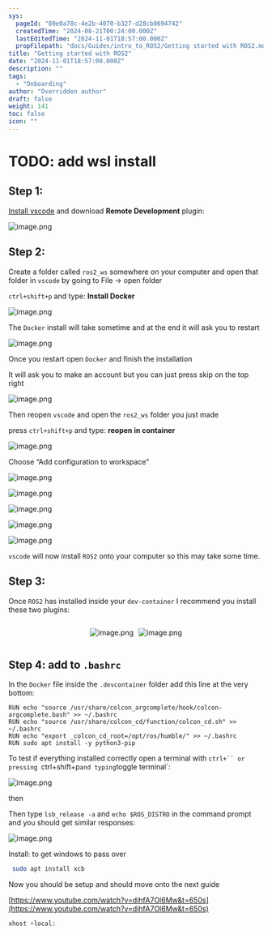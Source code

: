 ```yaml
---
sys:
  pageId: "89e0a78c-4e2b-4070-b327-d28cb0694742"
  createdTime: "2024-08-21T00:24:00.000Z"
  lastEditedTime: "2024-11-01T18:57:00.000Z"
  propFilepath: "docs/Guides/intro_to_ROS2/Getting started with ROS2.md"
title: "Getting started with ROS2"
date: "2024-11-01T18:57:00.000Z"
description: ""
tags:
  - "Onboarding"
author: "Overridden author"
draft: false
weight: 141
toc: false
icon: ""
---
```


# TODO: add wsl install

## Step 1:

[Install vscode](https://code.visualstudio.com/download) and download **Remote Development** plugin:

![image.png](https://prod-files-secure.s3.us-west-2.amazonaws.com/d518164a-d88e-44d1-a4ee-3adb3bd8bce0/efb52993-1881-4a40-b95e-6f020334f022/image.png?X-Amz-Algorithm=AWS4-HMAC-SHA256&X-Amz-Content-Sha256=UNSIGNED-PAYLOAD&X-Amz-Credential=ASIAZI2LB466W2CZ5JU3%2F20250329%2Fus-west-2%2Fs3%2Faws4_request&X-Amz-Date=20250329T190112Z&X-Amz-Expires=3600&X-Amz-Security-Token=IQoJb3JpZ2luX2VjEBIaCXVzLXdlc3QtMiJGMEQCIGbVBAo3uJoDH1%2F%2FC%2FWu6Bj60NyvyDdUhTxetySRj7LjAiB%2FQwIZxMKA%2FiH9Z1s3JCKbBatL%2F0uGmAxSpTyeYOmIkir%2FAwh7EAAaDDYzNzQyMzE4MzgwNSIMBwmegjgyLUP5XWbIKtwDMBPpAJfvVGRMY%2F8JnKF4G6y0hLsnrfc9kbS8%2BjOE2wreDU38qsRH7SlWtUwG2hBU%2Fe019ZZABtLCphqoFZBg8rFlbr%2Bx3SCPx6vCj6%2FZPcqcjokTFUtSWv8D7QlCw7evKpxiuIhvG6xJn71bBMEKb7iecVUk1evpFF4pCSeRu2cLXE9VrsbqXXap9P%2FbK%2FTsIBuQemq6rAd5SPzI0O4ai3cE2nHevnNLa9iU%2Fj2BP%2BV3JF87%2FY6%2By1UIPhgfjsLT9OvSrWEowIK96TgRwodTkTPq9WU3rK8vaYPbZR%2BIXd7OWTuVsLJuLvNvInV7VQLZT17gpPgK2EVt27HCLHalTmW%2F7UCY%2FjxC22OYhOu5CMEYozjcr8pU2WEHEEPqCuz2KtC0LAZZTGbm5NoepauhHpT0T8NyUDDpfQNGiZw%2BakA%2Bcfnr06Bs3wxs7FAp2INjIIocvO8odiAvrLLGdFMYrvkotD83yY9aEnUatsDpbeaSsuCOxLld3%2Bh%2BilGondCpzmz2IHFUnnD9lVWUlElP0dGajyxdX8OjOR4uB%2BNm4Ao%2BWyliFf4s3JYuYCAFUjbWNdEIZNVYACmCpilhPHtDZkjcA%2BbO4uLIw1bpmMNPZbRJILgtXVEROz9T6oMw2PCgvwY6pgFpu3xiGNc68NhB9TH2dEDRzmeIMnif59hXdoR3lasNakokykypWGulYlGf6JrUsd8di7gChe9bBk3nIH2JMGecgE9ES1OIk0pWyhcVbq0i9OuGCG1cIkwgXGuO5Z2S4g%2Bv%2BOP9vXUIKNE5eguNy431hFkON6ZO1ObE96yXz9JR1LNItcRo7u818DuEannM4rYgEVN9VQYxoMoUvlZt6yCA0PemDfOQ&X-Amz-Signature=b434b4be759d3a925913cf1b43b21c731a02b930d9cba032759535218d638e80&X-Amz-SignedHeaders=host&x-id=GetObject)

## Step 2:

Create a folder called `ros2_ws` somewhere on your computer and open that folder in `vscode` by going to File → open folder 

`ctrl+shift+p` and type: **Install Docker**

![image.png](https://prod-files-secure.s3.us-west-2.amazonaws.com/d518164a-d88e-44d1-a4ee-3adb3bd8bce0/2269dc0e-1cd5-47ff-bceb-c04ad9b2eab0/image.png?X-Amz-Algorithm=AWS4-HMAC-SHA256&X-Amz-Content-Sha256=UNSIGNED-PAYLOAD&X-Amz-Credential=ASIAZI2LB466W2CZ5JU3%2F20250329%2Fus-west-2%2Fs3%2Faws4_request&X-Amz-Date=20250329T190112Z&X-Amz-Expires=3600&X-Amz-Security-Token=IQoJb3JpZ2luX2VjEBIaCXVzLXdlc3QtMiJGMEQCIGbVBAo3uJoDH1%2F%2FC%2FWu6Bj60NyvyDdUhTxetySRj7LjAiB%2FQwIZxMKA%2FiH9Z1s3JCKbBatL%2F0uGmAxSpTyeYOmIkir%2FAwh7EAAaDDYzNzQyMzE4MzgwNSIMBwmegjgyLUP5XWbIKtwDMBPpAJfvVGRMY%2F8JnKF4G6y0hLsnrfc9kbS8%2BjOE2wreDU38qsRH7SlWtUwG2hBU%2Fe019ZZABtLCphqoFZBg8rFlbr%2Bx3SCPx6vCj6%2FZPcqcjokTFUtSWv8D7QlCw7evKpxiuIhvG6xJn71bBMEKb7iecVUk1evpFF4pCSeRu2cLXE9VrsbqXXap9P%2FbK%2FTsIBuQemq6rAd5SPzI0O4ai3cE2nHevnNLa9iU%2Fj2BP%2BV3JF87%2FY6%2By1UIPhgfjsLT9OvSrWEowIK96TgRwodTkTPq9WU3rK8vaYPbZR%2BIXd7OWTuVsLJuLvNvInV7VQLZT17gpPgK2EVt27HCLHalTmW%2F7UCY%2FjxC22OYhOu5CMEYozjcr8pU2WEHEEPqCuz2KtC0LAZZTGbm5NoepauhHpT0T8NyUDDpfQNGiZw%2BakA%2Bcfnr06Bs3wxs7FAp2INjIIocvO8odiAvrLLGdFMYrvkotD83yY9aEnUatsDpbeaSsuCOxLld3%2Bh%2BilGondCpzmz2IHFUnnD9lVWUlElP0dGajyxdX8OjOR4uB%2BNm4Ao%2BWyliFf4s3JYuYCAFUjbWNdEIZNVYACmCpilhPHtDZkjcA%2BbO4uLIw1bpmMNPZbRJILgtXVEROz9T6oMw2PCgvwY6pgFpu3xiGNc68NhB9TH2dEDRzmeIMnif59hXdoR3lasNakokykypWGulYlGf6JrUsd8di7gChe9bBk3nIH2JMGecgE9ES1OIk0pWyhcVbq0i9OuGCG1cIkwgXGuO5Z2S4g%2Bv%2BOP9vXUIKNE5eguNy431hFkON6ZO1ObE96yXz9JR1LNItcRo7u818DuEannM4rYgEVN9VQYxoMoUvlZt6yCA0PemDfOQ&X-Amz-Signature=6159af97b6a427b616beb815cc223d92db4a18fc0da0fc9eaa30823ba99b22ed&X-Amz-SignedHeaders=host&x-id=GetObject)

The `Docker` install will take sometime and at the end it will ask you to restart

![image.png](https://prod-files-secure.s3.us-west-2.amazonaws.com/d518164a-d88e-44d1-a4ee-3adb3bd8bce0/ed233f78-be33-4b1f-b89c-9c346c0e961e/image.png?X-Amz-Algorithm=AWS4-HMAC-SHA256&X-Amz-Content-Sha256=UNSIGNED-PAYLOAD&X-Amz-Credential=ASIAZI2LB466W2CZ5JU3%2F20250329%2Fus-west-2%2Fs3%2Faws4_request&X-Amz-Date=20250329T190112Z&X-Amz-Expires=3600&X-Amz-Security-Token=IQoJb3JpZ2luX2VjEBIaCXVzLXdlc3QtMiJGMEQCIGbVBAo3uJoDH1%2F%2FC%2FWu6Bj60NyvyDdUhTxetySRj7LjAiB%2FQwIZxMKA%2FiH9Z1s3JCKbBatL%2F0uGmAxSpTyeYOmIkir%2FAwh7EAAaDDYzNzQyMzE4MzgwNSIMBwmegjgyLUP5XWbIKtwDMBPpAJfvVGRMY%2F8JnKF4G6y0hLsnrfc9kbS8%2BjOE2wreDU38qsRH7SlWtUwG2hBU%2Fe019ZZABtLCphqoFZBg8rFlbr%2Bx3SCPx6vCj6%2FZPcqcjokTFUtSWv8D7QlCw7evKpxiuIhvG6xJn71bBMEKb7iecVUk1evpFF4pCSeRu2cLXE9VrsbqXXap9P%2FbK%2FTsIBuQemq6rAd5SPzI0O4ai3cE2nHevnNLa9iU%2Fj2BP%2BV3JF87%2FY6%2By1UIPhgfjsLT9OvSrWEowIK96TgRwodTkTPq9WU3rK8vaYPbZR%2BIXd7OWTuVsLJuLvNvInV7VQLZT17gpPgK2EVt27HCLHalTmW%2F7UCY%2FjxC22OYhOu5CMEYozjcr8pU2WEHEEPqCuz2KtC0LAZZTGbm5NoepauhHpT0T8NyUDDpfQNGiZw%2BakA%2Bcfnr06Bs3wxs7FAp2INjIIocvO8odiAvrLLGdFMYrvkotD83yY9aEnUatsDpbeaSsuCOxLld3%2Bh%2BilGondCpzmz2IHFUnnD9lVWUlElP0dGajyxdX8OjOR4uB%2BNm4Ao%2BWyliFf4s3JYuYCAFUjbWNdEIZNVYACmCpilhPHtDZkjcA%2BbO4uLIw1bpmMNPZbRJILgtXVEROz9T6oMw2PCgvwY6pgFpu3xiGNc68NhB9TH2dEDRzmeIMnif59hXdoR3lasNakokykypWGulYlGf6JrUsd8di7gChe9bBk3nIH2JMGecgE9ES1OIk0pWyhcVbq0i9OuGCG1cIkwgXGuO5Z2S4g%2Bv%2BOP9vXUIKNE5eguNy431hFkON6ZO1ObE96yXz9JR1LNItcRo7u818DuEannM4rYgEVN9VQYxoMoUvlZt6yCA0PemDfOQ&X-Amz-Signature=e64b3c27700fe1caa5d6a0a25e4aabbda55031d4c5fdebed76a6824bcbbe7902&X-Amz-SignedHeaders=host&x-id=GetObject)

Once you restart open `Docker` and finish the installation

It will ask you to make an account but you can just press skip on the top right

![image.png](https://prod-files-secure.s3.us-west-2.amazonaws.com/d518164a-d88e-44d1-a4ee-3adb3bd8bce0/21010ad9-1659-4fd9-9f59-9932a09b2a3d/image.png?X-Amz-Algorithm=AWS4-HMAC-SHA256&X-Amz-Content-Sha256=UNSIGNED-PAYLOAD&X-Amz-Credential=ASIAZI2LB466W2CZ5JU3%2F20250329%2Fus-west-2%2Fs3%2Faws4_request&X-Amz-Date=20250329T190112Z&X-Amz-Expires=3600&X-Amz-Security-Token=IQoJb3JpZ2luX2VjEBIaCXVzLXdlc3QtMiJGMEQCIGbVBAo3uJoDH1%2F%2FC%2FWu6Bj60NyvyDdUhTxetySRj7LjAiB%2FQwIZxMKA%2FiH9Z1s3JCKbBatL%2F0uGmAxSpTyeYOmIkir%2FAwh7EAAaDDYzNzQyMzE4MzgwNSIMBwmegjgyLUP5XWbIKtwDMBPpAJfvVGRMY%2F8JnKF4G6y0hLsnrfc9kbS8%2BjOE2wreDU38qsRH7SlWtUwG2hBU%2Fe019ZZABtLCphqoFZBg8rFlbr%2Bx3SCPx6vCj6%2FZPcqcjokTFUtSWv8D7QlCw7evKpxiuIhvG6xJn71bBMEKb7iecVUk1evpFF4pCSeRu2cLXE9VrsbqXXap9P%2FbK%2FTsIBuQemq6rAd5SPzI0O4ai3cE2nHevnNLa9iU%2Fj2BP%2BV3JF87%2FY6%2By1UIPhgfjsLT9OvSrWEowIK96TgRwodTkTPq9WU3rK8vaYPbZR%2BIXd7OWTuVsLJuLvNvInV7VQLZT17gpPgK2EVt27HCLHalTmW%2F7UCY%2FjxC22OYhOu5CMEYozjcr8pU2WEHEEPqCuz2KtC0LAZZTGbm5NoepauhHpT0T8NyUDDpfQNGiZw%2BakA%2Bcfnr06Bs3wxs7FAp2INjIIocvO8odiAvrLLGdFMYrvkotD83yY9aEnUatsDpbeaSsuCOxLld3%2Bh%2BilGondCpzmz2IHFUnnD9lVWUlElP0dGajyxdX8OjOR4uB%2BNm4Ao%2BWyliFf4s3JYuYCAFUjbWNdEIZNVYACmCpilhPHtDZkjcA%2BbO4uLIw1bpmMNPZbRJILgtXVEROz9T6oMw2PCgvwY6pgFpu3xiGNc68NhB9TH2dEDRzmeIMnif59hXdoR3lasNakokykypWGulYlGf6JrUsd8di7gChe9bBk3nIH2JMGecgE9ES1OIk0pWyhcVbq0i9OuGCG1cIkwgXGuO5Z2S4g%2Bv%2BOP9vXUIKNE5eguNy431hFkON6ZO1ObE96yXz9JR1LNItcRo7u818DuEannM4rYgEVN9VQYxoMoUvlZt6yCA0PemDfOQ&X-Amz-Signature=9f22d23533b6cfe58b066612f3a98ccd6a34afa7acfdc03b31f4e448a60c37b3&X-Amz-SignedHeaders=host&x-id=GetObject)

Then reopen `vscode` and open the `ros2_ws` folder you just made

press `ctrl+shift+p` and type: **reopen in container**

![image.png](https://prod-files-secure.s3.us-west-2.amazonaws.com/d518164a-d88e-44d1-a4ee-3adb3bd8bce0/4e93b8c2-41ad-488c-8095-c74205196118/image.png?X-Amz-Algorithm=AWS4-HMAC-SHA256&X-Amz-Content-Sha256=UNSIGNED-PAYLOAD&X-Amz-Credential=ASIAZI2LB466W2CZ5JU3%2F20250329%2Fus-west-2%2Fs3%2Faws4_request&X-Amz-Date=20250329T190112Z&X-Amz-Expires=3600&X-Amz-Security-Token=IQoJb3JpZ2luX2VjEBIaCXVzLXdlc3QtMiJGMEQCIGbVBAo3uJoDH1%2F%2FC%2FWu6Bj60NyvyDdUhTxetySRj7LjAiB%2FQwIZxMKA%2FiH9Z1s3JCKbBatL%2F0uGmAxSpTyeYOmIkir%2FAwh7EAAaDDYzNzQyMzE4MzgwNSIMBwmegjgyLUP5XWbIKtwDMBPpAJfvVGRMY%2F8JnKF4G6y0hLsnrfc9kbS8%2BjOE2wreDU38qsRH7SlWtUwG2hBU%2Fe019ZZABtLCphqoFZBg8rFlbr%2Bx3SCPx6vCj6%2FZPcqcjokTFUtSWv8D7QlCw7evKpxiuIhvG6xJn71bBMEKb7iecVUk1evpFF4pCSeRu2cLXE9VrsbqXXap9P%2FbK%2FTsIBuQemq6rAd5SPzI0O4ai3cE2nHevnNLa9iU%2Fj2BP%2BV3JF87%2FY6%2By1UIPhgfjsLT9OvSrWEowIK96TgRwodTkTPq9WU3rK8vaYPbZR%2BIXd7OWTuVsLJuLvNvInV7VQLZT17gpPgK2EVt27HCLHalTmW%2F7UCY%2FjxC22OYhOu5CMEYozjcr8pU2WEHEEPqCuz2KtC0LAZZTGbm5NoepauhHpT0T8NyUDDpfQNGiZw%2BakA%2Bcfnr06Bs3wxs7FAp2INjIIocvO8odiAvrLLGdFMYrvkotD83yY9aEnUatsDpbeaSsuCOxLld3%2Bh%2BilGondCpzmz2IHFUnnD9lVWUlElP0dGajyxdX8OjOR4uB%2BNm4Ao%2BWyliFf4s3JYuYCAFUjbWNdEIZNVYACmCpilhPHtDZkjcA%2BbO4uLIw1bpmMNPZbRJILgtXVEROz9T6oMw2PCgvwY6pgFpu3xiGNc68NhB9TH2dEDRzmeIMnif59hXdoR3lasNakokykypWGulYlGf6JrUsd8di7gChe9bBk3nIH2JMGecgE9ES1OIk0pWyhcVbq0i9OuGCG1cIkwgXGuO5Z2S4g%2Bv%2BOP9vXUIKNE5eguNy431hFkON6ZO1ObE96yXz9JR1LNItcRo7u818DuEannM4rYgEVN9VQYxoMoUvlZt6yCA0PemDfOQ&X-Amz-Signature=71ea64163578b180ebf7984f8b2348442ef3424518f347e33e7be265b3b0b29b&X-Amz-SignedHeaders=host&x-id=GetObject)

Choose “Add configuration to workspace”

![image.png](https://prod-files-secure.s3.us-west-2.amazonaws.com/d518164a-d88e-44d1-a4ee-3adb3bd8bce0/9560b282-5060-4989-ba37-97e7b2c22476/image.png?X-Amz-Algorithm=AWS4-HMAC-SHA256&X-Amz-Content-Sha256=UNSIGNED-PAYLOAD&X-Amz-Credential=ASIAZI2LB466W2CZ5JU3%2F20250329%2Fus-west-2%2Fs3%2Faws4_request&X-Amz-Date=20250329T190112Z&X-Amz-Expires=3600&X-Amz-Security-Token=IQoJb3JpZ2luX2VjEBIaCXVzLXdlc3QtMiJGMEQCIGbVBAo3uJoDH1%2F%2FC%2FWu6Bj60NyvyDdUhTxetySRj7LjAiB%2FQwIZxMKA%2FiH9Z1s3JCKbBatL%2F0uGmAxSpTyeYOmIkir%2FAwh7EAAaDDYzNzQyMzE4MzgwNSIMBwmegjgyLUP5XWbIKtwDMBPpAJfvVGRMY%2F8JnKF4G6y0hLsnrfc9kbS8%2BjOE2wreDU38qsRH7SlWtUwG2hBU%2Fe019ZZABtLCphqoFZBg8rFlbr%2Bx3SCPx6vCj6%2FZPcqcjokTFUtSWv8D7QlCw7evKpxiuIhvG6xJn71bBMEKb7iecVUk1evpFF4pCSeRu2cLXE9VrsbqXXap9P%2FbK%2FTsIBuQemq6rAd5SPzI0O4ai3cE2nHevnNLa9iU%2Fj2BP%2BV3JF87%2FY6%2By1UIPhgfjsLT9OvSrWEowIK96TgRwodTkTPq9WU3rK8vaYPbZR%2BIXd7OWTuVsLJuLvNvInV7VQLZT17gpPgK2EVt27HCLHalTmW%2F7UCY%2FjxC22OYhOu5CMEYozjcr8pU2WEHEEPqCuz2KtC0LAZZTGbm5NoepauhHpT0T8NyUDDpfQNGiZw%2BakA%2Bcfnr06Bs3wxs7FAp2INjIIocvO8odiAvrLLGdFMYrvkotD83yY9aEnUatsDpbeaSsuCOxLld3%2Bh%2BilGondCpzmz2IHFUnnD9lVWUlElP0dGajyxdX8OjOR4uB%2BNm4Ao%2BWyliFf4s3JYuYCAFUjbWNdEIZNVYACmCpilhPHtDZkjcA%2BbO4uLIw1bpmMNPZbRJILgtXVEROz9T6oMw2PCgvwY6pgFpu3xiGNc68NhB9TH2dEDRzmeIMnif59hXdoR3lasNakokykypWGulYlGf6JrUsd8di7gChe9bBk3nIH2JMGecgE9ES1OIk0pWyhcVbq0i9OuGCG1cIkwgXGuO5Z2S4g%2Bv%2BOP9vXUIKNE5eguNy431hFkON6ZO1ObE96yXz9JR1LNItcRo7u818DuEannM4rYgEVN9VQYxoMoUvlZt6yCA0PemDfOQ&X-Amz-Signature=5171a66373e7ba3e3a0732e327417112acd39572f3368ba6db9cc8b781f7e251&X-Amz-SignedHeaders=host&x-id=GetObject)

![image.png](https://prod-files-secure.s3.us-west-2.amazonaws.com/d518164a-d88e-44d1-a4ee-3adb3bd8bce0/2ee63f81-886b-48e8-a553-dc6e5eac99e4/image.png?X-Amz-Algorithm=AWS4-HMAC-SHA256&X-Amz-Content-Sha256=UNSIGNED-PAYLOAD&X-Amz-Credential=ASIAZI2LB466W2CZ5JU3%2F20250329%2Fus-west-2%2Fs3%2Faws4_request&X-Amz-Date=20250329T190112Z&X-Amz-Expires=3600&X-Amz-Security-Token=IQoJb3JpZ2luX2VjEBIaCXVzLXdlc3QtMiJGMEQCIGbVBAo3uJoDH1%2F%2FC%2FWu6Bj60NyvyDdUhTxetySRj7LjAiB%2FQwIZxMKA%2FiH9Z1s3JCKbBatL%2F0uGmAxSpTyeYOmIkir%2FAwh7EAAaDDYzNzQyMzE4MzgwNSIMBwmegjgyLUP5XWbIKtwDMBPpAJfvVGRMY%2F8JnKF4G6y0hLsnrfc9kbS8%2BjOE2wreDU38qsRH7SlWtUwG2hBU%2Fe019ZZABtLCphqoFZBg8rFlbr%2Bx3SCPx6vCj6%2FZPcqcjokTFUtSWv8D7QlCw7evKpxiuIhvG6xJn71bBMEKb7iecVUk1evpFF4pCSeRu2cLXE9VrsbqXXap9P%2FbK%2FTsIBuQemq6rAd5SPzI0O4ai3cE2nHevnNLa9iU%2Fj2BP%2BV3JF87%2FY6%2By1UIPhgfjsLT9OvSrWEowIK96TgRwodTkTPq9WU3rK8vaYPbZR%2BIXd7OWTuVsLJuLvNvInV7VQLZT17gpPgK2EVt27HCLHalTmW%2F7UCY%2FjxC22OYhOu5CMEYozjcr8pU2WEHEEPqCuz2KtC0LAZZTGbm5NoepauhHpT0T8NyUDDpfQNGiZw%2BakA%2Bcfnr06Bs3wxs7FAp2INjIIocvO8odiAvrLLGdFMYrvkotD83yY9aEnUatsDpbeaSsuCOxLld3%2Bh%2BilGondCpzmz2IHFUnnD9lVWUlElP0dGajyxdX8OjOR4uB%2BNm4Ao%2BWyliFf4s3JYuYCAFUjbWNdEIZNVYACmCpilhPHtDZkjcA%2BbO4uLIw1bpmMNPZbRJILgtXVEROz9T6oMw2PCgvwY6pgFpu3xiGNc68NhB9TH2dEDRzmeIMnif59hXdoR3lasNakokykypWGulYlGf6JrUsd8di7gChe9bBk3nIH2JMGecgE9ES1OIk0pWyhcVbq0i9OuGCG1cIkwgXGuO5Z2S4g%2Bv%2BOP9vXUIKNE5eguNy431hFkON6ZO1ObE96yXz9JR1LNItcRo7u818DuEannM4rYgEVN9VQYxoMoUvlZt6yCA0PemDfOQ&X-Amz-Signature=a21f7c0929fa11fa34963798b039798cabbda60e8e2e58a6bbd0d386b4af1018&X-Amz-SignedHeaders=host&x-id=GetObject)

![image.png](https://prod-files-secure.s3.us-west-2.amazonaws.com/d518164a-d88e-44d1-a4ee-3adb3bd8bce0/ae1580b2-b048-407e-aed9-b584224a7a04/image.png?X-Amz-Algorithm=AWS4-HMAC-SHA256&X-Amz-Content-Sha256=UNSIGNED-PAYLOAD&X-Amz-Credential=ASIAZI2LB466W2CZ5JU3%2F20250329%2Fus-west-2%2Fs3%2Faws4_request&X-Amz-Date=20250329T190112Z&X-Amz-Expires=3600&X-Amz-Security-Token=IQoJb3JpZ2luX2VjEBIaCXVzLXdlc3QtMiJGMEQCIGbVBAo3uJoDH1%2F%2FC%2FWu6Bj60NyvyDdUhTxetySRj7LjAiB%2FQwIZxMKA%2FiH9Z1s3JCKbBatL%2F0uGmAxSpTyeYOmIkir%2FAwh7EAAaDDYzNzQyMzE4MzgwNSIMBwmegjgyLUP5XWbIKtwDMBPpAJfvVGRMY%2F8JnKF4G6y0hLsnrfc9kbS8%2BjOE2wreDU38qsRH7SlWtUwG2hBU%2Fe019ZZABtLCphqoFZBg8rFlbr%2Bx3SCPx6vCj6%2FZPcqcjokTFUtSWv8D7QlCw7evKpxiuIhvG6xJn71bBMEKb7iecVUk1evpFF4pCSeRu2cLXE9VrsbqXXap9P%2FbK%2FTsIBuQemq6rAd5SPzI0O4ai3cE2nHevnNLa9iU%2Fj2BP%2BV3JF87%2FY6%2By1UIPhgfjsLT9OvSrWEowIK96TgRwodTkTPq9WU3rK8vaYPbZR%2BIXd7OWTuVsLJuLvNvInV7VQLZT17gpPgK2EVt27HCLHalTmW%2F7UCY%2FjxC22OYhOu5CMEYozjcr8pU2WEHEEPqCuz2KtC0LAZZTGbm5NoepauhHpT0T8NyUDDpfQNGiZw%2BakA%2Bcfnr06Bs3wxs7FAp2INjIIocvO8odiAvrLLGdFMYrvkotD83yY9aEnUatsDpbeaSsuCOxLld3%2Bh%2BilGondCpzmz2IHFUnnD9lVWUlElP0dGajyxdX8OjOR4uB%2BNm4Ao%2BWyliFf4s3JYuYCAFUjbWNdEIZNVYACmCpilhPHtDZkjcA%2BbO4uLIw1bpmMNPZbRJILgtXVEROz9T6oMw2PCgvwY6pgFpu3xiGNc68NhB9TH2dEDRzmeIMnif59hXdoR3lasNakokykypWGulYlGf6JrUsd8di7gChe9bBk3nIH2JMGecgE9ES1OIk0pWyhcVbq0i9OuGCG1cIkwgXGuO5Z2S4g%2Bv%2BOP9vXUIKNE5eguNy431hFkON6ZO1ObE96yXz9JR1LNItcRo7u818DuEannM4rYgEVN9VQYxoMoUvlZt6yCA0PemDfOQ&X-Amz-Signature=907e409568a35d2c4c2cee315bd3b43b0e3d09f9b52cf78bc5ff161323268e1c&X-Amz-SignedHeaders=host&x-id=GetObject)

![image.png](https://prod-files-secure.s3.us-west-2.amazonaws.com/d518164a-d88e-44d1-a4ee-3adb3bd8bce0/53255b28-f75e-430f-b9e3-c0ac8577e42b/image.png?X-Amz-Algorithm=AWS4-HMAC-SHA256&X-Amz-Content-Sha256=UNSIGNED-PAYLOAD&X-Amz-Credential=ASIAZI2LB466W2CZ5JU3%2F20250329%2Fus-west-2%2Fs3%2Faws4_request&X-Amz-Date=20250329T190112Z&X-Amz-Expires=3600&X-Amz-Security-Token=IQoJb3JpZ2luX2VjEBIaCXVzLXdlc3QtMiJGMEQCIGbVBAo3uJoDH1%2F%2FC%2FWu6Bj60NyvyDdUhTxetySRj7LjAiB%2FQwIZxMKA%2FiH9Z1s3JCKbBatL%2F0uGmAxSpTyeYOmIkir%2FAwh7EAAaDDYzNzQyMzE4MzgwNSIMBwmegjgyLUP5XWbIKtwDMBPpAJfvVGRMY%2F8JnKF4G6y0hLsnrfc9kbS8%2BjOE2wreDU38qsRH7SlWtUwG2hBU%2Fe019ZZABtLCphqoFZBg8rFlbr%2Bx3SCPx6vCj6%2FZPcqcjokTFUtSWv8D7QlCw7evKpxiuIhvG6xJn71bBMEKb7iecVUk1evpFF4pCSeRu2cLXE9VrsbqXXap9P%2FbK%2FTsIBuQemq6rAd5SPzI0O4ai3cE2nHevnNLa9iU%2Fj2BP%2BV3JF87%2FY6%2By1UIPhgfjsLT9OvSrWEowIK96TgRwodTkTPq9WU3rK8vaYPbZR%2BIXd7OWTuVsLJuLvNvInV7VQLZT17gpPgK2EVt27HCLHalTmW%2F7UCY%2FjxC22OYhOu5CMEYozjcr8pU2WEHEEPqCuz2KtC0LAZZTGbm5NoepauhHpT0T8NyUDDpfQNGiZw%2BakA%2Bcfnr06Bs3wxs7FAp2INjIIocvO8odiAvrLLGdFMYrvkotD83yY9aEnUatsDpbeaSsuCOxLld3%2Bh%2BilGondCpzmz2IHFUnnD9lVWUlElP0dGajyxdX8OjOR4uB%2BNm4Ao%2BWyliFf4s3JYuYCAFUjbWNdEIZNVYACmCpilhPHtDZkjcA%2BbO4uLIw1bpmMNPZbRJILgtXVEROz9T6oMw2PCgvwY6pgFpu3xiGNc68NhB9TH2dEDRzmeIMnif59hXdoR3lasNakokykypWGulYlGf6JrUsd8di7gChe9bBk3nIH2JMGecgE9ES1OIk0pWyhcVbq0i9OuGCG1cIkwgXGuO5Z2S4g%2Bv%2BOP9vXUIKNE5eguNy431hFkON6ZO1ObE96yXz9JR1LNItcRo7u818DuEannM4rYgEVN9VQYxoMoUvlZt6yCA0PemDfOQ&X-Amz-Signature=87b02b952bc539a6abc9a9cd9a1931e63871d6342f5e584b171c50ceb51a10a1&X-Amz-SignedHeaders=host&x-id=GetObject)

![image.png](https://prod-files-secure.s3.us-west-2.amazonaws.com/d518164a-d88e-44d1-a4ee-3adb3bd8bce0/7c562767-5af9-4ffb-97d1-327bcdf4ee00/image.png?X-Amz-Algorithm=AWS4-HMAC-SHA256&X-Amz-Content-Sha256=UNSIGNED-PAYLOAD&X-Amz-Credential=ASIAZI2LB466W2CZ5JU3%2F20250329%2Fus-west-2%2Fs3%2Faws4_request&X-Amz-Date=20250329T190112Z&X-Amz-Expires=3600&X-Amz-Security-Token=IQoJb3JpZ2luX2VjEBIaCXVzLXdlc3QtMiJGMEQCIGbVBAo3uJoDH1%2F%2FC%2FWu6Bj60NyvyDdUhTxetySRj7LjAiB%2FQwIZxMKA%2FiH9Z1s3JCKbBatL%2F0uGmAxSpTyeYOmIkir%2FAwh7EAAaDDYzNzQyMzE4MzgwNSIMBwmegjgyLUP5XWbIKtwDMBPpAJfvVGRMY%2F8JnKF4G6y0hLsnrfc9kbS8%2BjOE2wreDU38qsRH7SlWtUwG2hBU%2Fe019ZZABtLCphqoFZBg8rFlbr%2Bx3SCPx6vCj6%2FZPcqcjokTFUtSWv8D7QlCw7evKpxiuIhvG6xJn71bBMEKb7iecVUk1evpFF4pCSeRu2cLXE9VrsbqXXap9P%2FbK%2FTsIBuQemq6rAd5SPzI0O4ai3cE2nHevnNLa9iU%2Fj2BP%2BV3JF87%2FY6%2By1UIPhgfjsLT9OvSrWEowIK96TgRwodTkTPq9WU3rK8vaYPbZR%2BIXd7OWTuVsLJuLvNvInV7VQLZT17gpPgK2EVt27HCLHalTmW%2F7UCY%2FjxC22OYhOu5CMEYozjcr8pU2WEHEEPqCuz2KtC0LAZZTGbm5NoepauhHpT0T8NyUDDpfQNGiZw%2BakA%2Bcfnr06Bs3wxs7FAp2INjIIocvO8odiAvrLLGdFMYrvkotD83yY9aEnUatsDpbeaSsuCOxLld3%2Bh%2BilGondCpzmz2IHFUnnD9lVWUlElP0dGajyxdX8OjOR4uB%2BNm4Ao%2BWyliFf4s3JYuYCAFUjbWNdEIZNVYACmCpilhPHtDZkjcA%2BbO4uLIw1bpmMNPZbRJILgtXVEROz9T6oMw2PCgvwY6pgFpu3xiGNc68NhB9TH2dEDRzmeIMnif59hXdoR3lasNakokykypWGulYlGf6JrUsd8di7gChe9bBk3nIH2JMGecgE9ES1OIk0pWyhcVbq0i9OuGCG1cIkwgXGuO5Z2S4g%2Bv%2BOP9vXUIKNE5eguNy431hFkON6ZO1ObE96yXz9JR1LNItcRo7u818DuEannM4rYgEVN9VQYxoMoUvlZt6yCA0PemDfOQ&X-Amz-Signature=9978f010c64cfc5d65292822e4ef9d6be9c729771bbda2d5d7b726e0324c9379&X-Amz-SignedHeaders=host&x-id=GetObject)

`vscode` will now install `ROS2` onto your computer so this may take some time.

## Step 3:

Once `ROS2` has installed inside your `dev-container` I recommend you install these two plugins:

<div style="display: flex;flex-direction: row; column-gap:10px; max-width: 630px;justify-content: center;">
<div>

![image.png](https://prod-files-secure.s3.us-west-2.amazonaws.com/d518164a-d88e-44d1-a4ee-3adb3bd8bce0/3fc3d550-5a54-4ba1-ba6b-faa01cdb7369/image.png?X-Amz-Algorithm=AWS4-HMAC-SHA256&X-Amz-Content-Sha256=UNSIGNED-PAYLOAD&X-Amz-Credential=ASIAZI2LB466WM6JKIVV%2F20250329%2Fus-west-2%2Fs3%2Faws4_request&X-Amz-Date=20250329T190113Z&X-Amz-Expires=3600&X-Amz-Security-Token=IQoJb3JpZ2luX2VjEBIaCXVzLXdlc3QtMiJHMEUCICZy3HL0%2Bn5NNM%2BfeoH9e27QuesIXxSpdBEwE9ltQ%2BWtAiEA%2FaXT8MxNmfepEmDtmcNPoU99ZptA16K%2Bx0lucxBnnr8q%2FwMIexAAGgw2Mzc0MjMxODM4MDUiDBD5YpDRl5GceeFOlCrcA35nVMrYtJjNmMPL%2B9JZJ4xdOCzrA%2FYkMXeJdEvv0ZIZosgMDDAPyQfrZhHKxKMPbog5VKIPKZ0hoeFanuIDIvsdLHHN3E4POIx2%2B0CZ0jV%2F2q3jwIK9ZK%2Fx5bnyeAdKv2nBkT0JffszRU3KPO3P2xk4M99UZR%2BxXyXdUnpqBCp3wIDEi2P%2BISxhLErNOxSCQDBVEVi424y%2BgCevup3kV8idQ8bkihDQvgr2QqDIaXVnUrU9cMH1eY7S5XU7Z5dD9fx14jLYxeCxVTOPmi5533mjT292X6zloT7ylOpEpA%2B%2BNZgqcZV0x8tr10aJyYdFLTfBrPsrN8fVLB7R9TSdWfRvt2MLB%2B0ISdc%2BsIIHXrfOfG6lhxWPHfY0r4WicnLKP7AVxqvdDw18TImirjFcs3PBk%2FB2fWHr9Dh5WVCMhdAk64aHZkOqKjmr2VouHcw3MnwSn6IixGuYrexFC74eHmGmno7OVFCfAUKQkfESbtJiUajakqcKhNrC47kYVyvGGXIjncfQRkb4dIS%2BIRg8HWrcy4MBDa0NWP8oMN8q8FKsQOWzckz73IoJ1ulNaRLWZpitEJk3SVBgVKBmWCCTiMAYcOgUy%2B2KN24PsvXIPlz5wvLnlmOhKkG3uhJWMJ3xoL8GOqUB0w8dGzxPuxrYAwaVnDtk%2FUxec7KPy2Ye1qELNtpx%2FLJ6tbM1hjRmrxL%2FzSUaRIdNTmC4a%2F427vfcZP%2B%2BTIF5OyMXKJJoMtGhSYoUmePSZSymiQXix%2BTl%2FsBXvtOHsF4RkGY3sHOw7XfZYw7KXdl9C1tfJHSEug2kD3jg8%2BH6npJarNuXAI%2BoQtumQs1IJ%2BtNiR4Yi1kgLj%2Bnx7SsiQZ5kgqtElxw&X-Amz-Signature=94f00a1ced42133b32a7d16be88323e058d0ad6ef0421614a735105a272f07b7&X-Amz-SignedHeaders=host&x-id=GetObject)

</div>
<div>

![image.png](https://prod-files-secure.s3.us-west-2.amazonaws.com/d518164a-d88e-44d1-a4ee-3adb3bd8bce0/d994cc66-13c2-4093-a5a3-f84cf4601a82/image.png?X-Amz-Algorithm=AWS4-HMAC-SHA256&X-Amz-Content-Sha256=UNSIGNED-PAYLOAD&X-Amz-Credential=ASIAZI2LB466ZFZ2CH5K%2F20250329%2Fus-west-2%2Fs3%2Faws4_request&X-Amz-Date=20250329T190113Z&X-Amz-Expires=3600&X-Amz-Security-Token=IQoJb3JpZ2luX2VjEBIaCXVzLXdlc3QtMiJGMEQCIBc0ivbEn2iHxxb5oKZJxZ7SWJtoLVdDoxOKTolcsr3zAiA%2FtA9jox%2BGI%2BKPYgJDuZaGWimQJQ49GXjM5pNGiQrguCr%2FAwh7EAAaDDYzNzQyMzE4MzgwNSIMh9wgz2u1miao%2Bf3rKtwDQJw7edpL4jTcbmxCk8OwIHij2a%2BeuO3%2BkZqUioNvdubk0d3jRoD0uVH9%2BGNy%2FT2LR1%2BQjVf%2B2BjBMN%2FutABgfhJXhYfDvhpto2OgLOb1nN64Z4WWZQrMG6HrEoktXgwYJYKh3nZip1GEkeiQ2JcbBiI%2FtKbDJDVPltNcJSUTD3S%2BwYaVLpdFoaN64abc8OdQMwDcakFIRLWc6Wig1qBdwwBfmd06%2Fh0HOtkTzAvWk5UtZnAX%2F%2FYc85M1O2bRewFghGOih3qaP%2BVa8aOQWCqBdDSAXcyS5dXakk2aWYKD39YMTeOvFS8%2BBWeXN71kjES7wPuxldFLfURSWxQPhekh9RayxxPoiJgDdt9jvdsHaGs4QM6CrLqk1hq7FF7hym2HDvf6OB%2FdUxEE1zi6yu0%2BLZjUl4rsAym485DZIv7y%2FKuN2BHzRFfN4yHig0S6tg1RORlj0gH1zW9ntBPAPCZ3Cxd1bQQS5Vx5WCjpvLaDPllWHzfQRT%2Fg7MAMVb5kjBGi62UU2qQOkroDDT0J2WX10uw2XRHZ7aOGPpAtC06K0C0klLEfl4u4oobjmbzhTbYqIcTFjm%2F9WEG%2BLsISQUsD1HMD6FGKmAQgW%2FSovGCECRQWSJ45Z88LPlXZjDkw6%2FCgvwY6pgFot%2FwhcClVQlZRyQnQzwLnR%2ByFIxXhyw%2BjFj2feIOp9cRKbEmP9LTg1MQUPYNbfXujk%2Bvsqepf7rxEnIse%2FcIKDA3yd0KPrzXcpE5l3R4%2BanYJAE5z5uSB1ttXPONhKnt7S%2FNgUZR5enaqpxEesT%2FYgawK2KacegpYqEqxknJvo4isG1Cwhg6MJAWaC8TPCjvYuJFZy7UFUfA%2FTSfIfWiLsGzI%2FXRL&X-Amz-Signature=538d26e390b8485b4131f1179c5ccf3c8989898ed4c9c8dbd5efaf5a8515fbf9&X-Amz-SignedHeaders=host&x-id=GetObject)

</div>
</div>

## Step 4: add to `.bashrc`

In the `Docker` file inside the `.devcontainer` folder add this line at the very bottom: 

```docker
RUN echo "source /usr/share/colcon_argcomplete/hook/colcon-argcomplete.bash" >> ~/.bashrc
RUN echo "source /usr/share/colcon_cd/function/colcon_cd.sh" >> ~/.bashrc
RUN echo "export _colcon_cd_root=/opt/ros/humble/" >> ~/.bashrc
RUN sudo apt install -y python3-pip 
```

To test if everything installed correctly open a terminal with `ctrl+`` or pressing `ctrl+shift+p` and typing `toggle terminal`:

![image.png](https://prod-files-secure.s3.us-west-2.amazonaws.com/d518164a-d88e-44d1-a4ee-3adb3bd8bce0/6a4943d8-b04e-4c02-9a58-775f3384d1a5/image.png?X-Amz-Algorithm=AWS4-HMAC-SHA256&X-Amz-Content-Sha256=UNSIGNED-PAYLOAD&X-Amz-Credential=ASIAZI2LB466W2CZ5JU3%2F20250329%2Fus-west-2%2Fs3%2Faws4_request&X-Amz-Date=20250329T190112Z&X-Amz-Expires=3600&X-Amz-Security-Token=IQoJb3JpZ2luX2VjEBIaCXVzLXdlc3QtMiJGMEQCIGbVBAo3uJoDH1%2F%2FC%2FWu6Bj60NyvyDdUhTxetySRj7LjAiB%2FQwIZxMKA%2FiH9Z1s3JCKbBatL%2F0uGmAxSpTyeYOmIkir%2FAwh7EAAaDDYzNzQyMzE4MzgwNSIMBwmegjgyLUP5XWbIKtwDMBPpAJfvVGRMY%2F8JnKF4G6y0hLsnrfc9kbS8%2BjOE2wreDU38qsRH7SlWtUwG2hBU%2Fe019ZZABtLCphqoFZBg8rFlbr%2Bx3SCPx6vCj6%2FZPcqcjokTFUtSWv8D7QlCw7evKpxiuIhvG6xJn71bBMEKb7iecVUk1evpFF4pCSeRu2cLXE9VrsbqXXap9P%2FbK%2FTsIBuQemq6rAd5SPzI0O4ai3cE2nHevnNLa9iU%2Fj2BP%2BV3JF87%2FY6%2By1UIPhgfjsLT9OvSrWEowIK96TgRwodTkTPq9WU3rK8vaYPbZR%2BIXd7OWTuVsLJuLvNvInV7VQLZT17gpPgK2EVt27HCLHalTmW%2F7UCY%2FjxC22OYhOu5CMEYozjcr8pU2WEHEEPqCuz2KtC0LAZZTGbm5NoepauhHpT0T8NyUDDpfQNGiZw%2BakA%2Bcfnr06Bs3wxs7FAp2INjIIocvO8odiAvrLLGdFMYrvkotD83yY9aEnUatsDpbeaSsuCOxLld3%2Bh%2BilGondCpzmz2IHFUnnD9lVWUlElP0dGajyxdX8OjOR4uB%2BNm4Ao%2BWyliFf4s3JYuYCAFUjbWNdEIZNVYACmCpilhPHtDZkjcA%2BbO4uLIw1bpmMNPZbRJILgtXVEROz9T6oMw2PCgvwY6pgFpu3xiGNc68NhB9TH2dEDRzmeIMnif59hXdoR3lasNakokykypWGulYlGf6JrUsd8di7gChe9bBk3nIH2JMGecgE9ES1OIk0pWyhcVbq0i9OuGCG1cIkwgXGuO5Z2S4g%2Bv%2BOP9vXUIKNE5eguNy431hFkON6ZO1ObE96yXz9JR1LNItcRo7u818DuEannM4rYgEVN9VQYxoMoUvlZt6yCA0PemDfOQ&X-Amz-Signature=1c4dada9f7e79a4a5633ad90e0d5ba726beb4b48300fb905a083ec42b281b35b&X-Amz-SignedHeaders=host&x-id=GetObject)

then 

Then type `lsb_release -a` and `echo $ROS_DISTRO` in the command prompt and you should get similar responses:

![image.png](https://prod-files-secure.s3.us-west-2.amazonaws.com/d518164a-d88e-44d1-a4ee-3adb3bd8bce0/3e635dec-a805-4e85-8b9e-d000e5b71a4e/image.png?X-Amz-Algorithm=AWS4-HMAC-SHA256&X-Amz-Content-Sha256=UNSIGNED-PAYLOAD&X-Amz-Credential=ASIAZI2LB466W2CZ5JU3%2F20250329%2Fus-west-2%2Fs3%2Faws4_request&X-Amz-Date=20250329T190112Z&X-Amz-Expires=3600&X-Amz-Security-Token=IQoJb3JpZ2luX2VjEBIaCXVzLXdlc3QtMiJGMEQCIGbVBAo3uJoDH1%2F%2FC%2FWu6Bj60NyvyDdUhTxetySRj7LjAiB%2FQwIZxMKA%2FiH9Z1s3JCKbBatL%2F0uGmAxSpTyeYOmIkir%2FAwh7EAAaDDYzNzQyMzE4MzgwNSIMBwmegjgyLUP5XWbIKtwDMBPpAJfvVGRMY%2F8JnKF4G6y0hLsnrfc9kbS8%2BjOE2wreDU38qsRH7SlWtUwG2hBU%2Fe019ZZABtLCphqoFZBg8rFlbr%2Bx3SCPx6vCj6%2FZPcqcjokTFUtSWv8D7QlCw7evKpxiuIhvG6xJn71bBMEKb7iecVUk1evpFF4pCSeRu2cLXE9VrsbqXXap9P%2FbK%2FTsIBuQemq6rAd5SPzI0O4ai3cE2nHevnNLa9iU%2Fj2BP%2BV3JF87%2FY6%2By1UIPhgfjsLT9OvSrWEowIK96TgRwodTkTPq9WU3rK8vaYPbZR%2BIXd7OWTuVsLJuLvNvInV7VQLZT17gpPgK2EVt27HCLHalTmW%2F7UCY%2FjxC22OYhOu5CMEYozjcr8pU2WEHEEPqCuz2KtC0LAZZTGbm5NoepauhHpT0T8NyUDDpfQNGiZw%2BakA%2Bcfnr06Bs3wxs7FAp2INjIIocvO8odiAvrLLGdFMYrvkotD83yY9aEnUatsDpbeaSsuCOxLld3%2Bh%2BilGondCpzmz2IHFUnnD9lVWUlElP0dGajyxdX8OjOR4uB%2BNm4Ao%2BWyliFf4s3JYuYCAFUjbWNdEIZNVYACmCpilhPHtDZkjcA%2BbO4uLIw1bpmMNPZbRJILgtXVEROz9T6oMw2PCgvwY6pgFpu3xiGNc68NhB9TH2dEDRzmeIMnif59hXdoR3lasNakokykypWGulYlGf6JrUsd8di7gChe9bBk3nIH2JMGecgE9ES1OIk0pWyhcVbq0i9OuGCG1cIkwgXGuO5Z2S4g%2Bv%2BOP9vXUIKNE5eguNy431hFkON6ZO1ObE96yXz9JR1LNItcRo7u818DuEannM4rYgEVN9VQYxoMoUvlZt6yCA0PemDfOQ&X-Amz-Signature=4d789eb2b61a534aa6402a23a465e82b7cd17c36d21b86eb84d6fbe2e5fff282&X-Amz-SignedHeaders=host&x-id=GetObject)

Install:  to get windows to pass over

```bash
 sudo apt install xcb
```

Now you should be setup and should move onto the next guide 

[https://www.youtube.com/watch?v=dihfA7Ol6Mw&t=650s](https://www.youtube.com/watch?v=dihfA7Ol6Mw&t=650s)

```python
xhost +local:
```
